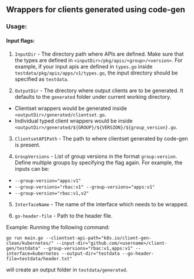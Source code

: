 ## Wrappers for clients generated using code-gen

### Usage:

#### Input flags:

1. `InputDir` - The directory path where APIs are defined. Make sure that the types are defined in `<inputDir>/pkg/apis/<group>/<version>`. For example, if your input apis are defined in `types.go` inside `testdata/pkg/apis/apps/v1/types.go`, the input directory should be specified as `testdata`.

2. `OutputDir` - The directory where output clients are to be generated. It defaults to the `generated` folder under current working directory.
- Clientset wrappers would be generated inside `<outputDir>/generated/clientset.go`.
- Individual typed client wrappers would be inside `<outputDir>/generated/${GROUP}/${VERSION}/${group_version}.go`.

3. `ClientsetAPIPath` - The path to where clientset generated by code-gen is present.

4. `GroupVersions` - List of group versions in the format `group:version`. Define multiple groups by specifying the flag again. For example, the inputs can be: 
- `--group-version="apps:v1"`
- `--group-versions="rbac:v1" --group-versions="apps:v1"`
- `--group-version="rbac:v1,v2"`

5. `InterfaceName` - The name of the interface which needs to be wrapped.

6. `go-header-file` - Path to the header file.

Example:
Running the following command:

```
go run main.go --clientset-api-path="k8s.io/client-gen-clean/kubernetes/" --input-dir="github.com/<username>/client-gen/testdata" --group-versions="rbac:v1,apps:v1" --interface=kubernetes --output-dir="testdata --go-header-file=testdata/header.txt"
```

will create an output folder in `testdata/generated`.
